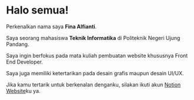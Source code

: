 # Halo semua! 

Perkenalkan nama saya **Fina Alfianti**.<br>

Saya seorang mahasiswa **Teknik Informatika** di Politeknik Negeri Ujung Pandang.<br>

Saya ingin berfokus pada mata kuliah pembuatan website khususnya Front End Developer.<br>

Saya juga memiliki ketertarikan pada desain grafis maupun desain UI/UX.<br>

Jika kamu tertarik untuk berkenalan denganku, silakan ikuti akun [Notion Website]([https://www.linkedin.com/in/gilang-adhan/](https://marvelous-hydrangea-6a1.notion.site/Fina-Portofolio-110f3186ecc8803297e9ed17281f0e8d))ku ya.
